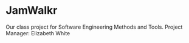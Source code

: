 JamWalkr
========

Our class project for Software Engineering Methods and Tools.
Project Manager: Elizabeth White